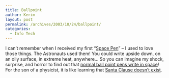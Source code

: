 ```yaml
---
title: Ballpoint
author: Kerim
layout: post
permalink: /archives/2003/10/24/ballpoint/
categories:
  - Info Tech
---
```

I can&#8217;t remember when I received my first &#8220;<a href="http://www.spacepen.com/usa/index2.htm" onclick="_gaq.push(['_trackEvent', 'outbound-article', 'http://www.spacepen.com/usa/index2.htm', 'Space Pen']);" >Space Pen</a>&#8221; &#8211; I used to love those things. The Astronauts used them! You could write upside down, on an oily surface, in extreme heat, anywhere&#8230; So you can imagine my shock, surprise, and horror to find out that <a href="http://radio.weblogs.com/0105910/2003/10/24.html#a623" onclick="_gaq.push(['_trackEvent', 'outbound-article', 'http://radio.weblogs.com/0105910/2003/10/24.html#a623', 'normal ball point pens write in space']);" >normal ball point pens write in space</a>! For the son of a physicist, it is like learning that <a href="http://www.okbu.edu/academics/natsci/planet/comedy/santa.htm" onclick="_gaq.push(['_trackEvent', 'outbound-article', 'http://www.okbu.edu/academics/natsci/planet/comedy/santa.htm', 'Santa Clause doesn&#8217;t exist']);" >Santa Clause doesn&#8217;t exist</a>.

